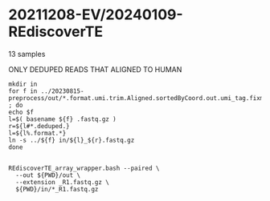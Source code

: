 
#	20211208-EV/20240109-REdiscoverTE


13 samples


ONLY DEDUPED READS THAT ALIGNED TO HUMAN



```
mkdir in
for f in ../20230815-preprocess/out/*.format.umi.trim.Aligned.sortedByCoord.out.umi_tag.fixmate.deduped.R?.fastq.gz ; do
echo $f
l=$( basename ${f} .fastq.gz )
r=${l#*.deduped.}
l=${l%.format.*}
ln -s ../${f} in/${l}_${r}.fastq.gz
done

```



```

REdiscoverTE_array_wrapper.bash --paired \
  --out ${PWD}/out \
  --extension _R1.fastq.gz \
  ${PWD}/in/*_R1.fastq.gz

```


